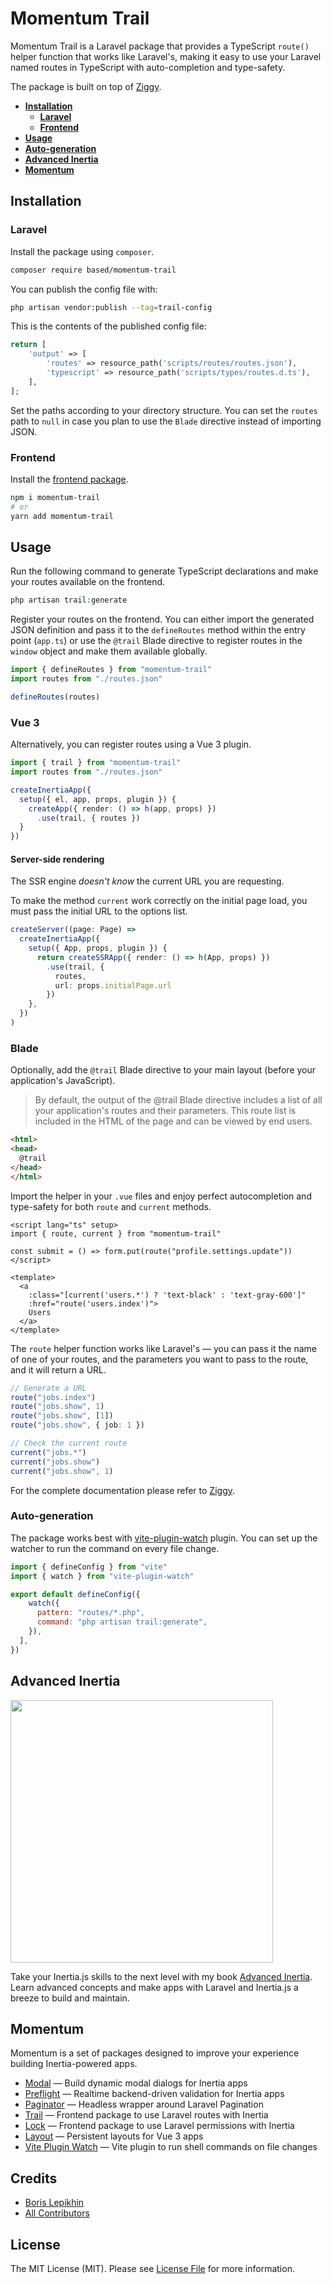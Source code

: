 # Momentum Trail

Momentum Trail is a Laravel package that provides a TypeScript `route()` helper function that works like Laravel's, making it easy to use your Laravel named routes in TypeScript with auto-completion and type-safety.

The package is built on top of [Ziggy](https://github.com/tighten/ziggy).

- [**Installation**](#installation)
  - [**Laravel**](#laravel)
  - [**Frontend**](#frontend)
- [**Usage**](#usage)
- [**Auto-generation**](#auto-generation)
- [**Advanced Inertia**](#advanced-inertia)
- [**Momentum**](#momentum)

## Installation

### Laravel
Install the package using `composer`.

```bash
composer require based/momentum-trail
```

You can publish the config file with:

```bash
php artisan vendor:publish --tag=trail-config
```

This is the contents of the published config file:

```php
return [
    'output' => [
        'routes' => resource_path('scripts/routes/routes.json'),
        'typescript' => resource_path('scripts/types/routes.d.ts'),
    ],
];
```

Set the paths according to your directory structure. You can set the `routes` path to `null` in case you plan to use the `Blade` directive instead of importing JSON.

### Frontend

Install the [frontend package](https://github.com/lepikhinb/momentum-trail-helper).

```bash
npm i momentum-trail
# or
yarn add momentum-trail
```

## Usage

Run the following command to generate TypeScript declarations and make your routes available on the frontend.

```php
php artisan trail:generate
```

Register your routes on the frontend. You can either import the generated JSON definition and pass it to the `defineRoutes` method within the entry point (`app.ts`) or use the `@trail` Blade directive to register routes in the `window` object and make them available globally.

```ts
import { defineRoutes } from "momentum-trail"
import routes from "./routes.json"

defineRoutes(routes)
```

### Vue 3
Alternatively, you can register routes using a Vue 3 plugin.

```ts
import { trail } from "momentum-trail"
import routes from "./routes.json"

createInertiaApp({
  setup({ el, app, props, plugin }) {
    createApp({ render: () => h(app, props) })
      .use(trail, { routes })
  }
})
```

####  Server-side rendering

The SSR engine *doesn't know* the current URL you are requesting.

To make the method `current` work correctly on the initial page load, you must pass the initial URL to the options list.

```ts
createServer((page: Page) =>
  createInertiaApp({
    setup({ App, props, plugin }) {
      return createSSRApp({ render: () => h(App, props) })
        .use(trail, {
          routes,
          url: props.initialPage.url
        })
    },
  })
)
```

### Blade
Optionally, add the `@trail` Blade directive to your main layout (before your application's JavaScript).

> By default, the output of the @trail Blade directive includes a list of all your application's routes and their parameters. This route list is included in the HTML of the page and can be viewed by end users.

```html
<html>
<head>
  @trail
</head>
</html>
```

Import the helper in your `.vue` files and enjoy perfect autocompletion and type-safety for both `route` and `current` methods.

```vue
<script lang="ts" setup>
import { route, current } from "momentum-trail"

const submit = () => form.put(route("profile.settings.update"))
</script>

<template>
  <a
    :class="[current('users.*') ? 'text-black' : 'text-gray-600']"
    :href="route('users.index')">
    Users
  </a>
</template>
```

The `route` helper function works like Laravel's — you can pass it the name of one of your routes, and the parameters you want to pass to the route, and it will return a URL.

```ts
// Generate a URL
route("jobs.index")
route("jobs.show", 1)
route("jobs.show", [1])
route("jobs.show", { job: 1 })

// Check the current route
current("jobs.*")
current("jobs.show")
current("jobs.show", 1)
```

For the complete documentation please refer to [Ziggy](https://github.com/tighten/ziggy#usage).

### Auto-generation

The package works best with [vite-plugin-watch](https://github.com/lepikhinb/momentum-paginator) plugin. You can set up the watcher to run the command on every file change.

```js
import { defineConfig } from "vite"
import { watch } from "vite-plugin-watch"

export default defineConfig({
    watch({
      pattern: "routes/*.php",
      command: "php artisan trail:generate",
    }),
  ],
})
```

## Advanced Inertia

[<img src="https://advanced-inertia.com/og.png" width="420px" />](https://advanced-inertia.com)

Take your Inertia.js skills to the next level with my book [Advanced Inertia](https://advanced-inertia.com/).
Learn advanced concepts and make apps with Laravel and Inertia.js a breeze to build and maintain.

## Momentum

Momentum is a set of packages designed to improve your experience building Inertia-powered apps.

- [Modal](https://github.com/lepikhinb/momentum-modal) — Build dynamic modal dialogs for Inertia apps
- [Preflight](https://github.com/lepikhinb/momentum-preflight) — Realtime backend-driven validation for Inertia apps
- [Paginator](https://github.com/lepikhinb/momentum-paginator) — Headless wrapper around Laravel Pagination
- [Trail](https://github.com/lepikhinb/momentum-trail) — Frontend package to use Laravel routes with Inertia
- [Lock](https://github.com/lepikhinb/momentum-lock) — Frontend package to use Laravel permissions with Inertia
- [Layout](https://github.com/lepikhinb/momentum-layout) — Persistent layouts for Vue 3 apps
- [Vite Plugin Watch](https://github.com/lepikhinb/vite-plugin-watch) — Vite plugin to run shell commands on file changes

## Credits

- [Boris Lepikhin](https://twitter.com/lepikhinb)
- [All Contributors](../../contributors)

## License

The MIT License (MIT). Please see [License File](LICENSE.md) for more information.
